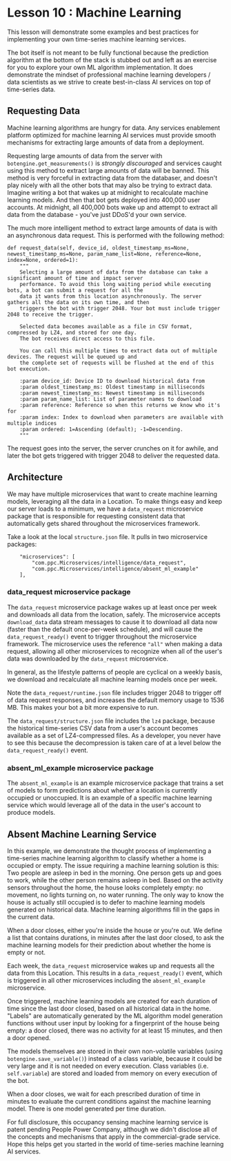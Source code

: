 # Lesson 10 : Machine Learning

This lesson will demonstrate some examples and best practices for implementing your own time-series machine learning services.

The bot itself is not meant to be fully functional because the prediction algorithm at the bottom of the stack is stubbed out and left as an exercise for you to explore your own ML algorithm implementation. It does demonstrate the mindset of professional machine learning developers / data scientists as we strive to create best-in-class AI services on top of time-series data.

## Requesting Data

Machine learning algorithms are hungry for data. Any services enablement platform optimized for machine learning AI services must provide smooth mechanisms for extracting large amounts of data from a deployment.

Requesting large amounts of data from the server with `botengine.get_measurements()` is *strongly discouraged* and services caught using this method to extract large amounts of data will be banned. This method is very forceful in extracting data from the databaser, and doesn't play nicely with all the other bots that may also be trying to extract data. Imagine writing a bot that wakes up at midnight to recalculate machine learning models. And then that bot gets deployed into 400,000 user accounts. At midnight, all 400,000 bots wake up and attempt to extract all data from the database - you've just DDoS'd your own service.

The much more intelligent method to extract large amounts of data is with an asynchronous data request. This is performed with the following method:

    def request_data(self, device_id, oldest_timestamp_ms=None, newest_timestamp_ms=None, param_name_list=None, reference=None, index=None, ordered=1):
        """
        Selecting a large amount of data from the database can take a significant amount of time and impact server
        performance. To avoid this long waiting period while executing bots, a bot can submit a request for all the
        data it wants from this location asynchronously. The server gathers all the data on its own time, and then
        triggers the bot with trigger 2048. Your bot must include trigger 2048 to receive the trigger.

        Selected data becomes available as a file in CSV format, compressed by LZ4, and stored for one day.
        The bot receives direct access to this file.

        You can call this multiple times to extract data out of multiple devices. The request will be queued up and
        the complete set of requests will be flushed at the end of this bot execution.

        :param device_id: Device ID to download historical data from
        :param oldest_timestamp_ms: Oldest timestamp in milliseconds
        :param newest_timestamp_ms: Newest timestamp in milliseconds
        :param param_name_list: List of parameter names to download
        :param reference: Reference so when this returns we know who it's for
        :param index: Index to download when parameters are available with multiple indices
        :param ordered: 1=Ascending (default); -1=Descending.
        """
        
The request goes into the server, the server crunches on it for awhile, and later the bot gets triggered with trigger 2048 to deliver the requested data.

## Architecture 

We may have multiple microservices that want to create machine learning models, leveraging all the data in a Location. To make things easy and keep our server loads to a minimum, we have a `data_request` microservice package that is responsible for requesting consistent data that automatically gets shared throughout the microservices framework.

Take a look at the local `structure.json` file. It pulls in two microservice packages:
    
        "microservices": [
            "com.ppc.Microservices/intelligence/data_request",
            "com.ppc.Microservices/intelligence/absent_ml_example"
        ],
        


### data_request microservice package
The `data_request` microservice package wakes up at least once per week and downloads all data from the location, safely. The microservice accepts `download_data` data stream messages to cause it to download all data now (faster than the default once-per-week schedule), and will cause the `data_request_ready()` event to trigger throughout the microservice framework. The microservice uses the reference `"all"` when making a data request, allowing all other microservices to recognize when all of the user's data was downloaded by the `data_request` microservice.

In general, as the lifestyle patterns of people are cyclical on a weekly basis, we download and recalculate all machine learning models once per week.

Note the `data_request/runtime.json` file includes trigger 2048 to trigger off of data request responses, and increases the default memory usage to 1536 MB. This makes your bot a bit more expensive to run.

The `data_request/structure.json` file includes the `lz4` package, because the historical time-series CSV data from a user's account becomes available as a set of LZ4-compressed files. As a developer, you never have to see this because the decompression is taken care of at a level below the `data_request_ready()` event.

### absent_ml_example microservice package

The `absent_ml_example` is an example microservice package that trains a set of models to form predictions about whether a location is currently occupied or unoccupied. It is an example of a specific machine learning service which would leverage all of the data in the user's account to produce models.

## Absent Machine Learning Service

In this example, we demonstrate the thought process of implementing a time-series machine learning algorithm to classify whether a home is occupied or empty. The issue requiring a machine learning solution is this: Two people are asleep in bed in the morning. One person gets up and goes to work, while the other person remains asleep in bed. Based on the activity sensors throughout the home, the house looks completely empty: no movement, no lights turning on, no water running. The only way to know the house is actually still occupied is to defer to machine learning models generated on historical data. Machine learning algorithms fill in the gaps in the current data.

When a door closes, either you're inside the house or you're out. We define a list that contains durations, in minutes after the last door closed, to ask the machine learning models for their prediction about whether the home is empty or not. 

Each week, the `data_request` microservice wakes up and requests all the data from this Location. This results in a `data_request_ready()` event, which is triggered in all other microservices including the `absent_ml_example` microservice. 

Once triggered, machine learning models are created for each duration of time since the last door closed, based on all historical data in the home. "Labels" are automatically generated by the ML algorithm model generation functions without user input by looking for a fingerprint of the house being empty: a door closed, there was no activity for at least 15 minutes, and then a door opened. 

The models themselves are stored in their own non-volatile variables (using `botengine.save_variable()`) instead of a class variable, because it could be very large and it is not needed on every execution. Class variables (i.e. `self.variable`) are stored and loaded from memory on every execution of the bot.

When a door closes, we wait for each prescribed duration of time in minutes to evaluate the current conditions against the machine learning model. There is one model generated per time duration.

For full disclosure, this occupancy sensing machine learning service is patent pending People Power Company, although we didn't disclose all of the concepts and mechanisms that apply in the commercial-grade service. Hope this helps get you started in the world of time-series machine learning AI services.